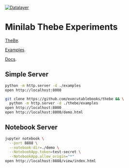 [![Datalayer](https://raw.githubusercontent.com/datalayer/datalayer/main/res/logo/datalayer-25.svg?sanitize=true)](https://datalayer.io)

# Minilab Thebe Experiments

[TheBe](https://github.com/executablebooks/thebe).

[Examples](https://github.com/executablebooks/thebe/tree/master/examples).

[Docs](https://thebe.readthedocs.io).

## Simple Server

```bash
python -m http.server -d ./examples
open http://localhost:8000
```

```bash
git clone https://github.com/executablebooks/thebe && \
  python -m http.server -d ./thebe/examples
open http://localhost:8000
open http://localhost:8000/demo.html
```

## Notebook Server

```bash
jupyter notebook \
  --port 8888 \
  --notebook-dir=./demo \
  --NotebookApp.token=test-secret \
  --NotebookApp.allow_origin="*"
open http://localhost:8888/view/index.html
```
